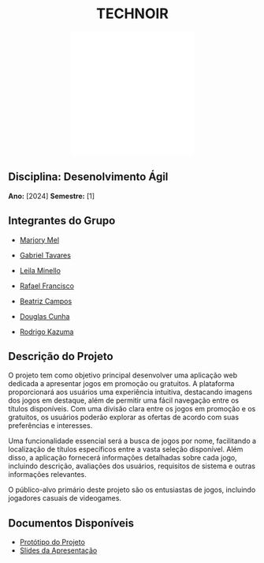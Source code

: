 <div align="center">
  <h1>TECHNOIR</h1>
  <img src="Imagens/techNoirLogoWhite.png" alt="Logo do Grupo">
</div>


## Disciplina: Desenolvimento Ágil
**Ano:** [2024] **Semestre:** [1]

## Integrantes do Grupo

- [Marjory Mel](https://github.com/MarjoryMel)

- [Gabriel Tavares](https://github.com/Gabvfla)

- [Leila Minello](https://github.com/leila-minello)

- [Rafael Francisco](https://github.com/Rafael-Francisco21)

- [Beatriz Campos](https://github.com/BeatrizBanaki)

- [Douglas Cunha]()

- [Rodrigo Kazuma](https://github.com/RodrigoTK12)

## Descrição do Projeto

O projeto tem como objetivo principal desenvolver uma aplicação web dedicada a apresentar jogos em promoção ou gratuitos. A plataforma proporcionará aos usuários uma experiência intuitiva, destacando imagens dos jogos em destaque, além de permitir uma fácil navegação entre os títulos disponíveis. Com uma divisão clara entre os jogos em promoção e os gratuitos, os usuários poderão explorar as ofertas de acordo com suas preferências e interesses.

Uma funcionalidade essencial será a busca de jogos por nome, facilitando a localização de títulos específicos entre a vasta seleção disponível. Além disso, a aplicação fornecerá informações detalhadas sobre cada jogo, incluindo descrição, avaliações dos usuários, requisitos de sistema e outras informações relevantes.

O público-alvo primário deste projeto são os entusiastas de jogos, incluindo jogadores casuais de videogames. 

## Documentos Disponíveis

- [Protótipo do Projeto](https://www.figma.com/design/jTOA6PjrOsS5VxB6qRMIOo/Medley-(Community)?node-id=58-2972&t=TlmnidFtDkTz9MTC-1)
- [Slides da Apresentação](https://www.canva.com/design/DAGOufdZXCk/F7d2eDSrvl94CD_mj6ovnQ/edit?utm_content=DAGOufdZXCk&utm_campaign=designshare&utm_medium=link2&utm_source=sharebutton)
